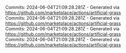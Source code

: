 Commits: 2024-06-04T21:09:28.281Z - Generated via https://github.com/marketplace/actions/artificial-grass
<br>
Commits: 2024-06-04T21:09:28.281Z - Generated via https://github.com/marketplace/actions/artificial-grass
<br>
Commits: 2024-06-04T21:09:28.281Z - Generated via https://github.com/marketplace/actions/artificial-grass
<br>
Commits: 2024-06-04T21:09:28.281Z - Generated via https://github.com/marketplace/actions/artificial-grass
<br>
